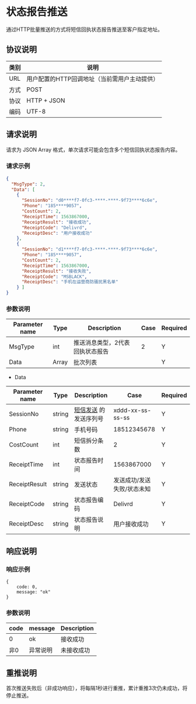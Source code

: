 # 状态报告推送

通过HTTP批量推送的方式将短信回执状态报告推送至客户指定地址。



## 协议说明

| 类别 | 说明                                         |
| ---- | -------------------------------------------- |
| URL  | 用户配置的HTTP回调地址（当前需用户主动提供） |
| 方式 | POST                                         |
| 协议 | HTTP + JSON                                  |
| 编码 | UTF-8                                        |



## 请求说明

请求为 JSON Array 格式，单次请求可能会包含多个短信回执状态报告内容。

### 请求示例

```json
{
  "MsgType": 2,
  "Data": [
    {
      "SessionNo": "d0****f7-0fc3-****-****-9f73****6c6e",
      "Phone": "185****9057",
      "CostCount": 2,
      "ReceiptTime": 1563867000,
      "ReceiptResult": "接收成功",
      "ReceiptCode": "Delivrd",
      "ReceiptDesc": "用户接收成功"
    },
    {
      "SessionNo": "d1****f7-0fc3-****-****-9f73****6c6e",
      "Phone": "185****9057",
      "CostCount": 2,
      "ReceiptTime": 1563867000,
      "ReceiptResult": "接收失败",
      "ReceiptCode": "MSBLACK",
      "ReceiptDesc": "手机在运营商防骚扰黑名单"
    } ]
}
```



### 参数说明

| Parameter name | Type  | Description                      | Case | Required |
| -------------- | ----- | -------------------------------- | ---- | -------- |
| MsgType        | int   | 推送消息类型，2代表 回执状态报告 | 2    | Y        |
| Data           | Array | 批次列表                         |      | Y        |

- Data

| Parameter name | Type   | Description                                                  | Case                       | Required |
| -------------- | ------ | ------------------------------------------------------------ | -------------------------- | -------- |
| SessionNo      | string | [短信发送](https://docs.ucloud.cn/api/usms-api/send_usms_message) 的发送序列号 | xddd-xx-ss-ss-ss           | Y        |
| Phone          | string | 手机号码                                                     | 18512345678                | Y        |
| CostCount      | int    | 短信拆分条数                                                 | 2                          | Y        |
| ReceiptTime    | int    | 状态报告时间                                                 | 1563867000                 | Y        |
| ReceiptResult  | string | 发送状态                                                     | 发送成功/发送失败/状态未知 | Y        |
| ReceiptCode    | string | 状态报告编码                                                 | Delivrd                    | Y        |
| ReceiptDesc    | string | 状态报告说明                                                 | 用户接收成功               | Y        |



## 响应说明

### 响应示例

```
{
    code: 0,
    message: "ok"
}
```



### 参数说明

| code | message  | Description |
| ---- | -------- | ----------- |
| 0    | ok       | 接收成功    |
| 非0  | 异常说明 | 未接收成功  |



## 重推说明

首次推送失败后（非成功响应），将每隔1秒进行重推，累计重推3次仍未成功，将停止推送。

